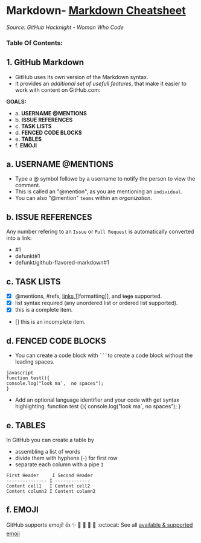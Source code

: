 # Markdown- [Markdown Cheatsheet](#2-GitHub-markdown)
_Source: GitHub Hacknight - Woman Who Code_

### Table Of Contents:
## 1. GitHub Markdown 
- GitHub uses its own version of the Markdown syntax. 
- It provides an _additional set of usefull features_, that make it easier to work with content on GitHub.com:

__GOALS:__
- a. __USERNAME @MENTIONS__
- b. __ISSUE REFERENCES__ 
- c. __TASK LISTS__ 
- d. __FENCED CODE BLOCKS__ 
- e. __TABLES__ 
- f. __EMOJI__ 

## a. USERNAME @MENTIONS 
- Type a @ symbol followe by a username to notify the person to view the comment.
- This is called an "@mention", as you are mentioning an `individual`.
- You can also "@mention" `teams` within an _organization_.

## b. ISSUE REFERENCES 
Any number refering to an `Issue` or `Pull Request` is automatically converted into a link:
- #1
- defunkt#1
- defunkt/github-flavored-markdown#1

## c. TASK LISTS 
- [x] @mentions, #refs, [links](),]]formatting]], and <del>tags</del> supported.
- [x] list syntax required (any unordered list or ordered list supported).
- [x] this is a complete item.
- [] this is an incomplete item.

## d. FENCED CODE BLOCKS
- You can create a code block with ` ``` `to create a code block without the leading spaces.
```
javascript
function test(){
console.log("look ma`,  no spaces");
}
```
- Add an optional language identifier and your code with get syntax highlighting.
function test (){
console.log("look ma`, no spaces");
}

## e. TABLES
In GitHub you can create a table by 
- assembling a list of words 
- divide them with hyphens (-) for first row 
- separate each column with a pipe `I`
```
First Header     I Second Header
--------------- I -------------
Content cell1   I Content cell2
Content column2 I Content column2
```

## f. EMOJI
GitHub supports emoji!
:+1: :sparkles: :camel: :tada:
:rocket: :metal: :octocat:
See all [available & supported emoji](http://www.emoji-cheat-sheet.com)
